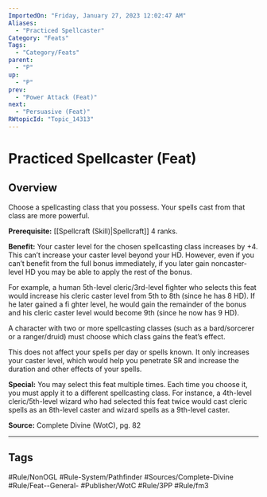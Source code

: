 ```yaml
---
ImportedOn: "Friday, January 27, 2023 12:02:47 AM"
Aliases:
  - "Practiced Spellcaster"
Category: "Feats"
Tags:
  - "Category/Feats"
parent:
  - "P"
up:
  - "P"
prev:
  - "Power Attack (Feat)"
next:
  - "Persuasive (Feat)"
RWtopicId: "Topic_14313"
---
```

# Practiced Spellcaster (Feat)
## Overview
Choose a spellcasting class that you possess. Your spells cast from that class are more powerful.

**Prerequisite:** [[Spellcraft (Skill)|Spellcraft]] 4 ranks.

**Benefit:** Your caster level for the chosen spellcasting class increases by +4. This can’t increase your caster level beyond your HD. However, even if you can’t benefit from the full bonus immediately, if you later gain noncaster-level HD you may be able to apply the rest of the bonus.

For example, a human 5th-level cleric/3rd-level fighter who selects this feat would increase his cleric caster level from 5th to 8th (since he has 8 HD). If he later gained a fi ghter level, he would gain the remainder of the bonus and his cleric caster level would become 9th (since he now has 9 HD).

A character with two or more spellcasting classes (such as a bard/sorcerer or a ranger/druid) must choose which class gains the feat’s effect.

This does not affect your spells per day or spells known. It only increases your caster level, which would help you penetrate SR and increase the duration and other effects of your spells.

**Special:** You may select this feat multiple times. Each time you choose it, you must apply it to a different spellcasting class. For instance, a 4th-level cleric/5th-level wizard who had selected this feat twice would cast cleric spells as an 8th-level caster and wizard spells as a 9th-level caster.

**Source:** Complete Divine (WotC), pg. 82


---
## Tags
#Rule/NonOGL #Rule-System/Pathfinder #Sources/Complete-Divine #Rule/Feat--General- #Publisher/WotC #Rule/3PP #Rule/fm3

